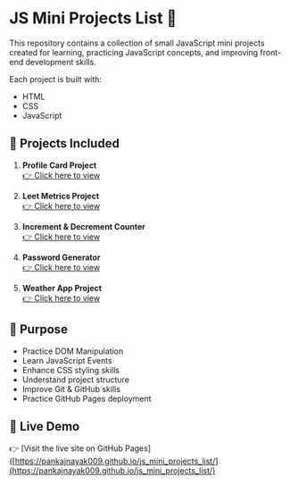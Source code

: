 # JS Mini Projects List 🚀

This repository contains a collection of small JavaScript mini projects created for learning, practicing JavaScript concepts, and improving front-end development skills.

Each project is built with:

- HTML
- CSS
- JavaScript

## 📂 Projects Included

1. **Profile Card Project**  
   [👉 Click here to view](3=Profile_card_project_in_js/profile_card.html)
   
3. **Leet Metrics Project**  
   [👉 Click here to view](1=Leet_matric_projects_in_js/Leet_metrics.html)

4. **Increment & Decrement Counter**  
   [👉 Click here to view](2=increment_and_dec.._in_js/incre_decrement.html)
   
5. **Password Generator**  
   [👉 Click here to view](4=password_generator_in_js/password_generator.html)

6. **Weather App Project**  
   [👉 Click here to view](5=Weather_app_project_in_js/Weather_app_project.html)

## 🎯 Purpose

- Practice DOM Manipulation
- Learn JavaScript Events
- Enhance CSS styling skills
- Understand project structure
- Improve Git & GitHub skills
- Practice GitHub Pages deployment

## 🚀 Live Demo

👉 [Visit the live site on GitHub Pages]([https://pankajnayak009.github.io/js_mini_projects_list/](https://pankajnayak009.github.io/js_mini_projects_list/) 



